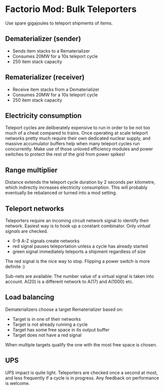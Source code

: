 # Factorio Mod: Bulk Teleporters

Use spare gigajoules to teleport shipments of items.

## Dematerializer (sender)

* Sends item stacks to a Rematerializer
* Consumes 20MW for a 10s teleport cycle
* 250 item stack capacity

## Rematerializer (receiver)

* Receive item stacks from a Dematerializer
* Consumes 20MW for a 10s teleport cycle
* 250 item stack capacity

## Electricity consumption

Teleport cycles are deliberately expensive to run in order to be not too much of a cheat compared to trains. Once operating at scale teleport networks pretty much require their own dedicated nuclear supply, and massive accumulator buffers help when many teleport cycles run concurrently. Make use of those unloved efficiency modules and power switches to protect the rest of the grid from power spikes!

## Range multiplier

Distance extends the teleport cycle duration by 2 seconds per kilometre, which indirectly increases electricity consumption. This will probably eventually be rebalanced or turned into a mod setting.

## Teleport networks

Teleporters require an incoming circuit network signal to identify their network. Easiest way is to hook up a constant combinator. Only *virtual signals* are checked.

* 0-9 A-Z signals create networks
* red signal pauses teleportation unless a cycle has already started
* green signal immediately teleports a shipment regardless of size

The red signal is the nice way to stop. Flipping a power switch is more definite :)

Sub-nets are available: The number value of a virtual signal is taken into account. A(20) is a different network to A(17) and A(1000) etc.

## Load balancing

Dematerializers choose a target Rematerializer based on:

* Target is in one of their networks
* Target is not already running a cycle
* Target has some free space in its output buffer
* Target does not have a red signal

When multiple targets qualify the one with the most free space is chosen.

## UPS

UPS impact is quite light. Teleporters are checked once a second at most, and less frequently if a cycle is in progress. Any feedback on performance is welcome.

